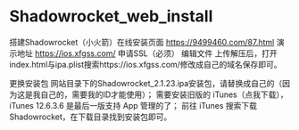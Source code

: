 # Shadowrocket_web_install

搭建Shadowrocket（小火箭）在线安装页面
https://9499460.com/87.html
演示地址
https://ios.xfgss.com/
申请SSL（必须）
编辑文件
上传解压后，打开index.html与ipa.plist搜索https://ios.xfgss.com/修改成自己的域名保存即可。

更换安装包
网站目录下的Shadowrocket_2.1.23.ipa安装包，请替换成自己的（因为这是我自己的，需要我的ID才能使用）；
需要安装旧版的 iTunes（点我下载），iTunes 12.6.3.6 是最后一版支持 App 管理的了；
前往 iTunes 搜索下载 Shadowrocket，在下载目录找到安装包即可。
